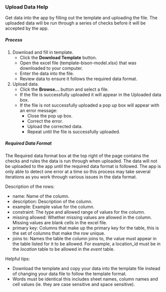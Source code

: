 <!---
Copyright 2023 Province of Alberta

Licensed under the Apache License, Version 2.0 (the "License");
you may not use this file except in compliance with the License.
You may obtain a copy of the License at

http://www.apache.org/licenses/LICENSE-2.0

Unless required by applicable law or agreed to in writing, software
distributed under the License is distributed on an "AS IS" BASIS,
WITHOUT WARRANTIES OR CONDITIONS OF ANY KIND, either express or implied.
See the License for the specific language governing permissions and
limitations under the License.
-->

### Upload Data Help

Get data into the app by filling out the template and uploading the file. 
The uploaded data will be run through a series of checks before it will be accepted by the app.

##### Process

1. Download and fill in template. 
   - Click the **Download Template** button.
   - Open the excel file (template-bison-model.xlsx) that was downloaded to your computer.
   - Enter the data into the file.
   - Review data to ensure it follows the required data format.
2. Upload data.
   - Click the **Browse...** button and select a file.
   - If the file is successfully uploaded it will appear in the Uploaded data box.
   - If the file is not successfully uploaded a pop up box will appear with an error message:
     - Close the pop up box.
     - Correct the error.
     - Upload the corrected data.
     - Repeat until the file is successfully uploaded.
   
##### Required Data Format

The Required data format box at the top right of the page contains the checks and rules the data is run through when uploaded. 
The data will not be uploaded to the app until the required data format is followed.
The app is only able to detect one error at a time so this process may take several iterations as you work through various issues in the data format. 

Description of the rows:

- name: Name of the column.
- description: Description of the column.
- example: Example value for the column.
- constraint: The type and allowed range of values for the column.
- missing allowed: Whether missing values are allowed in the column. Missing values are blank cells in the excel file.
- primary key: Columns that make up the primary key for the table, this is the set of columns that make the row unique.
- joins to: Names the table the column joins to, the value must appear in the table listed for it to be allowed. For example, a location_id must be in the *location* table to be allowed in the *event* table. 

Helpful tips:

- Download the template and copy your data into the template file instead of changing your data file to follow the template format.
- Words must be identical this includes sheet names, column names and cell values (ie. they are case sensitive and space sensitive).

